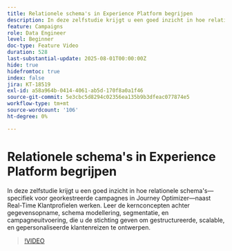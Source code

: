 ```yaml
---
title: Relationele schema's in Experience Platform begrijpen
description: In deze zelfstudie krijgt u een goed inzicht in hoe relationele schema's—specifiek voor georkestreerde campagnes in Journey Optimizer—naast Real-Time Klantprofielen werken. Leer de kernconcepten achter gegevensopname, schema modellering, segmentatie, en campagneuitvoering, die u de stichting geven om gestructureerde, scalable, en gepersonaliseerde klantenreizen te ontwerpen.
feature: Campaigns
role: Data Engineer
level: Beginner
doc-type: Feature Video
duration: 528
last-substantial-update: 2025-08-01T00:00:00Z
hide: true
hidefromtoc: true
index: false
jira: KT-18519
exl-id: a58a964b-0414-4061-ab5d-170f8a0a1f46
source-git-commit: 5e3cbc5d8294c02356ea135b9b3dfeac077874e5
workflow-type: tm+mt
source-wordcount: '106'
ht-degree: 0%

---
```


# Relationele schema&#39;s in Experience Platform begrijpen

In deze zelfstudie krijgt u een goed inzicht in hoe relationele schema&#39;s—specifiek voor georkestreerde campagnes in Journey Optimizer—naast Real-Time Klantprofielen werken. Leer de kernconcepten achter gegevensopname, schema modellering, segmentatie, en campagneuitvoering, die u de stichting geven om gestructureerde, scalable, en gepersonaliseerde klantenreizen te ontwerpen.

>[!VIDEO](https://video.tv.adobe.com/v/3470220/?learn=on&enablevpops&captions=dut)
